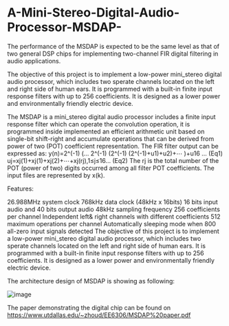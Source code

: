 # A-Mini-Stereo-Digital-Audio-Processor-MSDAP-
The performance of the MSDAP is expected to be the same level as that of two general DSP chips for implementing two-channel FIR digital filtering in audio applications. 

The objective of this project is to implement a low-power mini_stereo digital audio processor, which includes two sperate channels located on the left and right side of human ears. It is programmed with a built-in finite input response filters with up to 256 coefficients. It is designed as a lower power and environmentally friendly electric device.

The MSDAP is a mini_stereo digital audio processor includes a finite input response filter which can operate the convolution operation, it is programmed inside implemented an efficient arithmetic unit based on single-bit shift-right and accumulate operations that can be derived from power of two (POT) coefficient representation. The FIR filter output can be expressed as: y(n)=2^(-1) (… 2^(-1) (2^(-1) (2^(-1)+u1)+u2)+⋯ )+u16 … (Eq1) uj=xj(1)+xj(1)+xj(2)+⋯+xj(rj),1≤j≤16… (Eq2) The rj is the total number of the POT (power of two) digits occurred among all filter POT coefficients. The input files are represented by x(k).

Features:

26.988MHz system clock
768kHz data clock (48kHz x 16bits)
16 bits input audio and 40 bits output audio
48kHz sampling frequency
256 coefficients per channel
Independent left& right channels with different coefficients
512 maximum operations per channel
Automatically sleeping mode when 800 all-zero input signals detected
The objective of this project is to implement a low-power mini_stereo digital audio processor, which includes two sperate channels located on the left and right side of human ears. It is programmed with a built-in finite input response filters with up to 256 coefficients. It is designed as a lower power and environmentally friendly electric device.

The architecture design of MSDAP is showing as following:


![image](https://user-images.githubusercontent.com/22983327/50728581-fd4e5a00-10e0-11e9-9da3-2c3b3bf7147e.png)


The paper demonstrating the digital chip can be found on https://www.utdallas.edu/~zhoud/EE6306/MSDAP%20paper.pdf
